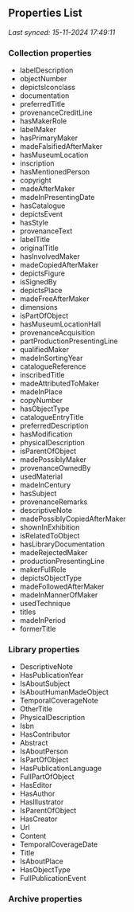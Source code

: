 ## Properties List

_Last synced: 15-11-2024 17:49:11_

### Collection properties
- labelDescription
- objectNumber
- depictsIconclass
- documentation
- preferredTitle
- provenanceCreditLine
- hasMakerRole
- labelMaker
- hasPrimaryMaker
- madeFalsifiedAfterMaker
- hasMuseumLocation
- inscription
- hasMentionedPerson
- copyright
- madeAfterMaker
- madeInPresentingDate
- hasCatalogue
- depictsEvent
- hasStyle
- provenanceText
- labelTitle
- originalTitle
- hasInvolvedMaker
- madeCopiedAfterMaker
- depictsFigure
- isSignedBy
- depictsPlace
- madeFreeAfterMaker
- dimensions
- isPartOfObject
- hasMuseumLocationHall
- provenanceAcquisition
- partProductionPresentingLine
- qualifiedMaker
- madeInSortingYear
- catalogueReference
- inscribedTitle
- madeAttributedToMaker
- madeInPlace
- copyNumber
- hasObjectType
- catalogueEntryTitle
- preferredDescription
- hasModification
- physicalDescription
- isParentOfObject
- madePossiblyMaker
- provenanceOwnedBy
- usedMaterial
- madeInCentury
- hasSubject
- provenanceRemarks
- descriptiveNote
- madePossiblyCopiedAfterMaker
- shownInExhibition
- isRelatedToObject
- hasLibraryDocumentation
- madeRejectedMaker
- productionPresentingLine
- makerFullRole
- depictsObjectType
- madeFollowedAfterMaker
- madeInMannerOfMaker
- usedTechnique
- titles
- madeInPeriod
- formerTitle
### Library properties
- DescriptiveNote
- HasPublicationYear
- IsAboutSubject
- IsAboutHumanMadeObject
- TemporalCoverageNote
- OtherTitle
- PhysicalDescription
- Isbn
- HasContributor
- Abstract
- IsAboutPerson
- IsPartOfObject
- HasPublicationLanguage
- FullPartOfObject
- HasEditor
- HasAuthor
- HasIllustrator
- IsParentOfObject
- HasCreator
- Url
- Content
- TemporalCoverageDate
- Title
- IsAboutPlace
- HasObjectType
- FullPublicationEvent
### Archive properties
